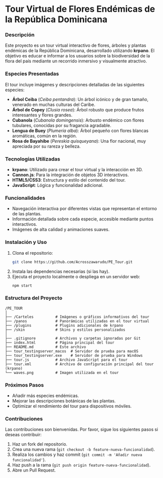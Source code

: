 # Tour Virtual de Flores Endémicas de la República Dominicana

### Descripción
Este proyecto es un tour virtual interactivo de flores, árboles y plantas endémicas de la República Dominicana, desarrollado utilizando **krpano**. El objetivo es educar e informar a los usuarios sobre la biodiversidad de la flora del país mediante un recorrido inmersivo y visualmente atractivo.

### Especies Presentadas
El tour incluye imágenes y descripciones detalladas de las siguientes especies:

- **Árbol Ceiba** (*Ceiba pentandra*): Un árbol icónico y de gran tamaño, venerado en muchas culturas del Caribe.
- **Árbol de Copey** (*Clusia rosea*): Árbol robusto que produce frutos interesantes y flores grandes.
- **Cubanola** (*Cubanola domingensis*): Arbusto endémico con flores tubulares, conocidas por su fragancia agradable.
- **Lengua de Buey** (*Plumeria alba*): Árbol pequeño con flores blancas aromáticas, común en la región.
- **Rosa de Bayahibe** (*Pereskia quisqueyana*): Una flor nacional, muy apreciada por su rareza y belleza.

### Tecnologías Utilizadas
- **krpano**: Utilizado para crear el tour virtual y la interacción en 3D.
- **Cannon.js**: Para la integración de objetos 3D interactivos.
- **HTML5/CSS3**: Estructura y estilo del contenido del tour.
- **JavaScript**: Lógica y funcionalidad adicional.

### Funcionalidades
- Navegación interactiva por diferentes vistas que representan el entorno de las plantas.
- Información detallada sobre cada especie, accesible mediante puntos interactivos.
- Imágenes de alta calidad y animaciones suaves.
  
### Instalación y Uso
1. Clona el repositorio:
   ```bash
   git clone https://github.com/Acrosszawarudo/PE_Tour.git
   ```
2. Instala las dependencias necesarias (si las hay).
3. Ejecuta el proyecto localmente o despliega en un servidor web:
   ```bash
   npm start
   ```
   
### Estructura del Proyecto
```
/PE_TOUR
│
├── /Carteles          # Imágenes o gráficos informativos del tour
├── /panos             # Panorámicas utilizadas en el tour virtual
├── /plugins           # Plugins adicionales de krpano
├── /skin              # Skins y estilos personalizados
│
├── .gitignore         # Archivos y carpetas ignoradas por Git
├── index.html         # Página principal del tour
├── README.md          # Este archivo
├── tour_testingserver_macos  # Servidor de prueba para macOS
├── tour_testingserver.exe    # Servidor de prueba para Windows
├── tour.js            # Archivo JavaScript para el tour
├── tour.xml           # Archivo de configuración principal del tour (krpano)
└── waves.png          # Imagen utilizada en el tour
```

### Próximos Pasos
- Añadir más especies endémicas.
- Mejorar las descripciones botánicas de las plantas.
- Optimizar el rendimiento del tour para dispositivos móviles.

### Contribuciones
Las contribuciones son bienvenidas. Por favor, sigue los siguientes pasos si deseas contribuir:

1. Haz un fork del repositorio.
2. Crea una nueva rama (`git checkout -b feature-nueva-funcionalidad`).
3. Realiza los cambios y haz commit (`git commit -m 'Añadir nueva funcionalidad'`).
4. Haz push a la rama (`git push origin feature-nueva-funcionalidad`).
5. Abre un Pull Request.
